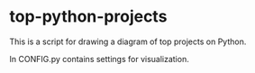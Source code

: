 # top-python-projects

This is a script for drawing a diagram of top projects on Python.

In CONFIG.py contains settings for visualization.
